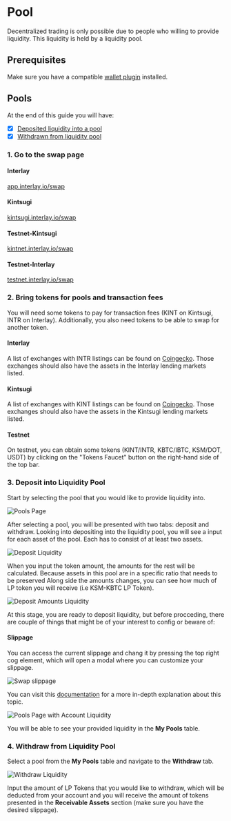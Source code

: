 # Pool

Decentralized trading is only possible due to people who willing to provide liquidity. This liquidity is held by a liquidity pool.

## Prerequisites

Make sure you have a compatible [wallet plugin](guides/wallets-explorers.md#substrate-wallets) installed.

## Pools

At the end of this guide you will have:

- [x] [Deposited liquidity into a pool](#3-deposit-into-liquidity-pool)
- [x] [Withdrawn from liquidity pool](#4-withdraw-from-liquidity-poll)

### 1. Go to the swap page

<!-- tabs:start -->

#### **Interlay**

[app.interlay.io/swap](https://app.interlay.io/swap)

#### **Kintsugi**

[kintsugi.interlay.io/swap](https://kintsugi.interlay.io/swap)

#### **Testnet-Kintsugi**

[kintnet.interlay.io/swap](https://kintnet.interlay.io/swap)

#### **Testnet-Interlay**

[testnet.interlay.io/swap](https://testnet.interlay.io/swap)

<!-- tabs:end -->

### 2. Bring tokens for pools and transaction fees

You will need some tokens to pay for transaction fees (KINT on Kintsugi, INTR on Interlay). Additionally, you also need tokens to be able to swap for another token.

<!-- tabs:start -->

#### **Interlay**

A list of exchanges with INTR listings can be found on [Coingecko](https://www.coingecko.com/en/coins/interlay). Those exchanges should also have the assets in the Interlay lending markets listed.

#### **Kintsugi**

A list of exchanges with KINT listings can be found on [Coingecko](https://www.coingecko.com/en/coins/kintsugi). Those exchanges should also have the assets in the Kintsugi lending markets listed.

#### **Testnet**

On testnet, you can obtain some tokens (KINT/INTR, KBTC/IBTC, KSM/DOT, USDT) by clicking on the "Tokens Faucet" button on the right-hand side of the top bar.

<!-- tabs:end -->

### 3. Deposit into Liquidity Pool

Start by selecting the pool that you would like to provide liquidity into.

![Pools Page](../_assets/img/guide/pools-page-overview.png)

After selecting a pool, you will be presented with two tabs: deposit and withdraw. Looking into depositing into the liquidity pool, you will see a input for each asset of the pool. Each has to consist of at least two assets.

![Deposit Liquidity](../_assets/img/guide/pools-page-deposit.png)

When you input the token amount, the amounts for the rest will be calculated. Because assets in this pool are in a specific ratio that needs to be preserved Along side the amounts changes, you can see how much of LP token you will receive (i.e KSM-KBTC LP Token).

![Deposit Amounts Liquidity](../_assets/img/guide/pools-page-deposit-amounts.png)

At this stage, you are ready to deposit liquidity, but before procceding, there are couple of things that might be of your interest to config or beware of:

#### Slippage

You can access the current slippage and chang it by pressing the top right cog element, which will open a modal where you can customize your slippage.

![Swap slippage](../_assets/img/guide/swap-page-slippage.png)

You can visit this [documentation](https://support.uniswap.org/hc/en-us/articles/8643879653261-What-is-Price-Slippage-) for a more in-depth explanation about this topic.

![Pools Page with Account Liquidity](../_assets/img/guide/pools-page-overview-liquidity.png)

You will be able to see your provided liquidity in the **My Pools** table.

### 4. Withdraw from Liquidity Pool

Select a pool from the **My Pools** table and navigate to the **Withdraw** tab.

![Withdraw Liquidity](../_assets/img/guide/pools-page-withdraw.png)

Input the amount of LP Tokens that you would like to withdraw, which will be deducted from your account and you will receive the amount of tokens presented in the **Receivable Assets** section (make sure you have the desired slippage).
